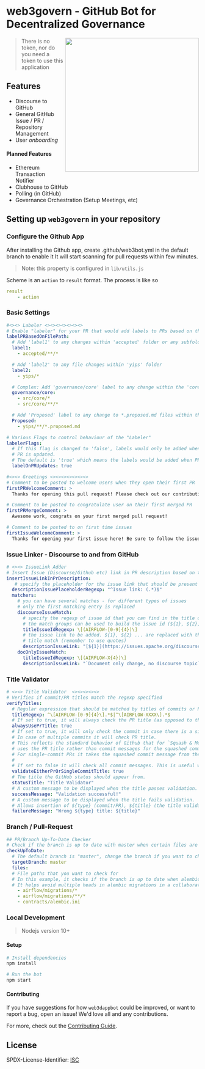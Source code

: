 # web3govern - GitHub Bot for Decentralized Governance

<img src="assets/icon.png" width="350" align="right">

> There is no token, nor do you need a token to use this application

## Features

* Discourse to GitHub
* General GitHub Issue / PR / Repository Management
* User *onboarding* 

#### Planned Features 

* Ethereum Transaction Notifier
* Clubhouse to GitHub
* Polling (in GitHub)
* Governance Orchestration (Setup Meetings, etc)

## Setting up `web3govern` in your repository

### Configure the Github App

After installing the Github app, create .github/web3bot.yml in the default branch to enable it
It will start scanning for pull requests within few minutes.


> Note: this property is configured in `lib/utils.js`

Scheme is an `action` to `result` format. The process is like so
```yaml
result
    - action
```

### Basic Settings

```yaml
#<><> Labeler <><><><><><><>
# Enable "labeler" for your PR that would add labels to PRs based on the paths that are modified in the PR.
labelPRBasedOnFilePath:
  # Add 'label1' to any changes within 'accepted' folder or any subfolders
  label1:
    - accepted/**/*

  # Add 'label2' to any file changes within 'yips' folder
  label2:
    - yips/*

  # Complex: Add 'governance/core' label to any change within the 'core' package
  governance/core:
    - src/core/*
    - src/core/**/*  

  # Add 'Proposed' label to any change to *.proposed.md files within the source dir
  Proposed:
    - yips/**/*.proposed.md

# Various Flags to control behaviour of the "Labeler"
labelerFlags:
  # If this flag is changed to 'false', labels would only be added when the PR is first created and not when existing 
  # PR is updated.
  # The default is 'true' which means the labels would be added when PR is updated even if they were removed by the user   
  labelOnPRUpdates: true

#<><> Greetings <><><><><><><>
# Comment to be posted to welcome users when they open their first PR
firstPRWelcomeComment: >
  Thanks for opening this pull request! Please check out our contributing guidelines.

# Comment to be posted to congratulate user on their first merged PR
firstPRMergeComment: >
  Awesome work, congrats on your first merged pull request!

# Comment to be posted to on first time issues
firstIssueWelcomeComment: >
  Thanks for opening your first issue here! Be sure to follow the issue template!
```

### Issue Linker - Discourse to and from GitHub

```yaml
# <><> IssueLink Adder 
# Insert Issue (Discourse/Github etc) link in PR description based on the Issue ID in PR title.
insertIssueLinkInPrDescription:
   # specify the placeholder for the issue link that should be present in the description
  descriptionIssuePlaceholderRegexp: "^Issue link: (.*)$"
  matchers:
    # you can have several matches - for different types of issues
    # only the first matching entry is replaced
    discourseIssueMatch:
      # specify the regexp of issue id that you can find in the title of the PR
      # the match groups can be used to build the issue id (${1}, ${2}, etc.).
      titleIssueIdRegexp: \[(AIRFLOW-[0-9]{4})\]
      # the issue link to be added. ${1}, ${2} ... are replaced with the match groups from the
      # title match (remember to use quotes)
      descriptionIssueLink: "[${1}](https://issues.apache.org/discourse/browse/${1}/)"
    docOnlyIssueMatch:
      titleIssueIdRegexp: \[(AIRFLOW-X{4})\]
      descriptionIssueLink: "`Document only change, no discourse topic`"
```

### Title Validator

```yaml
# <><> Title Validator  <><><><><>
# Verifies if commit/PR titles match the regexp specified
verifyTitles:
  # Regular expression that should be matched by titles of commits or PR
  titleRegexp: ^\[AIRFLOW-[0-9]{4}\].*$|^\[AIRFLOW-XXXX\].*$
  # If set to true, it will always check the PR title (as opposed to the individual commits).
  alwaysUsePrTitle: true
  # If set to true, it will only check the commit in case there is a single commit.
  # In case of multiple commits it will check PR title.
  # This reflects the standard behavior of Github that for `Squash & Merge` GitHub
  # uses the PR title rather than commit messages for the squashed commit 
  # For single-commit PRs it takes the squashed commit message from the commit as expected.
  #
  # If set to false it will check all commit messages. This is useful when you do not squash commits at merge.
  validateEitherPrOrSingleCommitTitle: true
  # The title the GitHub status should appear from.
  statusTitle: "Title Validator"
  # A custom message to be displayed when the title passes validation.
  successMessage: "Validation successful!"
  # A custom message to be displayed when the title fails validation.
  # Allows insertion of ${type} (commit/PR), ${title} (the title validated) and ${regex} (the titleRegexp above).
  failureMessage: "Wrong ${type} title: ${title}"
```

### Branch / Pull-Request

```yaml
## PR/Branch Up-To-Date Checker 
# Check if the branch is up to date with master when certain files are modified
checkUpToDate:
  # The default branch is "master", change the branch if you want to check against a different target branch  
  targetBranch: master
  files:
  # File paths that you want to check for
  # In this example, it checks if the branch is up to date when alembic migrations are modified in the PR.
  # It helps avoid multiple heads in alembic migrations in a collaborative development project.
    - airflow/migrations/*
    - airflow/migrations/**/*
    - contracts/alembic.ini
```

### Local Development

> Nodejs version 10+

#### Setup

```sh
# Install dependencies
npm install

# Run the bot
npm start
```

#### Contributing

If you have suggestions for how `web3dappbot` could be improved, or want to report a bug, open an issue! We'd love all and any contributions.

For more, check out the [Contributing Guide](CONTRIBUTING.md).

## License

SPDX-License-Identifier:  [ISC](LICENSE)
